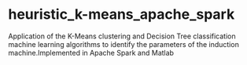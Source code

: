 # heuristic_k-means_apache_spark
Application of the K-Means clustering and Decision Tree classification machine learning algorithms to identify the parameters of the induction machine.Implemented in Apache Spark and Matlab
